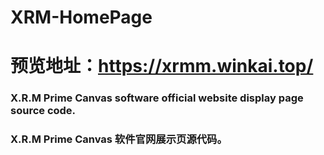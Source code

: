 # XRM-HomePage
# 预览地址：https://xrmm.winkai.top/
### X.R.M Prime Canvas software official website display page source code.
### X.R.M Prime Canvas 软件官网展示页源代码。

